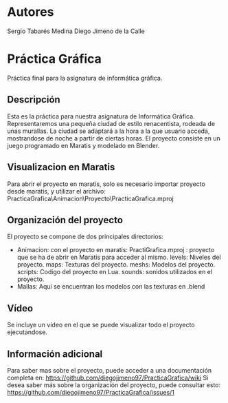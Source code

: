 # Autores
Sergio Tabarés Medina
Diego Jimeno de la Calle


# Práctica Gráfica
Práctica final para la asignatura de informática gráfica.

## Descripción
Esta es la práctica para nuestra asignatura de Informática Gráfica. Representaremos una pequeña ciudad de estilo renacentista, rodeada de unas murallas. La ciudad se adaptará a la hora a la que usuario acceda, mostrandose de noche a partir de ciertas horas.
El proyecto consiste en un juego programado en Maratis y modelado en Blender.

## Visualizacion en Maratis
Para abrir el proyecto en maratis, solo es necesario importar proyecto desde maratis, y utilizar el archivo:
PracticaGrafica\Animacion\Proyecto\PracticaGrafica.mproj 

## Organización del proyecto
El proyecto se compone de dos principales directorios:
- Animacion: con el proyecto en maratis:
		PractiGrafica.mproj : proyecto que se ha de abrir en Maratis para acceder al mismo.
		levels: Niveles del proyecto.
		maps: Texturas del proyecto.
		meshs: Modelos del proyecto.
		scripts: Codigo del proyecto en Lua.
		sounds: sonidos utilizados en el proyecto.
- Mallas: 	Aquí se encuentran los modelos con las texturas en .blend

## Vídeo
Se incluye un vídeo en el que se puede visualizar todo el proyecto ejecutandose.

## Información adicional
Para saber mas sobre el proyecto, puede acceder a una documentación completa en: https://github.com/diegojimeno97/PracticaGrafica/wiki
Si desea saber más sobre la organización del proyecto, puede consultar esto: https://github.com/diegojimeno97/PracticaGrafica/issues/1
